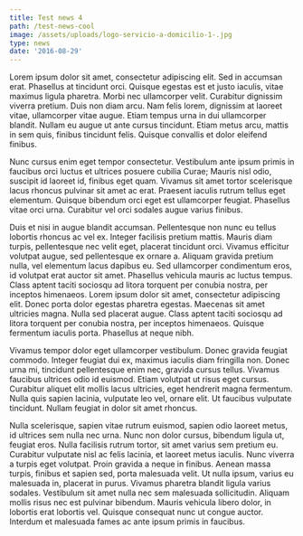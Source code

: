 ```yaml
---
title: Test news 4
path: /test-news-cool
image: /assets/uploads/logo-servicio-a-domicilio-1-.jpg
type: news
date: '2016-08-29'
---
```

Lorem ipsum dolor sit amet, consectetur adipiscing elit. Sed in accumsan erat. Phasellus at tincidunt orci. Quisque egestas est et justo iaculis, vitae maximus ligula pharetra. Morbi nec ullamcorper velit. Curabitur dignissim viverra pretium. Duis non diam arcu. Nam felis lorem, dignissim at laoreet vitae, ullamcorper vitae augue. Etiam tempus urna in dui ullamcorper blandit. Nullam eu augue ut ante cursus tincidunt. Etiam metus arcu, mattis in sem quis, finibus tincidunt felis. Quisque convallis et dolor eleifend finibus.

Nunc cursus enim eget tempor consectetur. Vestibulum ante ipsum primis in faucibus orci luctus et ultrices posuere cubilia Curae; Mauris nisl odio, suscipit id laoreet id, finibus eget quam. Vivamus sit amet tortor scelerisque lacus rhoncus pulvinar sit amet ac erat. Praesent iaculis rutrum tellus eget elementum. Quisque bibendum orci eget est ullamcorper feugiat. Phasellus vitae orci urna. Curabitur vel orci sodales augue varius finibus.

Duis et nisi in augue blandit accumsan. Pellentesque non nunc eu tellus lobortis rhoncus ac vel ex. Integer facilisis pretium mattis. Mauris diam turpis, pellentesque nec velit eget, placerat tincidunt orci. Vivamus efficitur volutpat augue, sed pellentesque ex ornare a. Aliquam gravida pretium nulla, vel elementum lacus dapibus eu. Sed ullamcorper condimentum eros, id volutpat erat auctor sit amet. Phasellus vehicula mauris ac luctus tempus. Class aptent taciti sociosqu ad litora torquent per conubia nostra, per inceptos himenaeos. Lorem ipsum dolor sit amet, consectetur adipiscing elit. Donec porta dolor egestas pharetra egestas. Maecenas sit amet ultricies magna. Nulla sed placerat augue. Class aptent taciti sociosqu ad litora torquent per conubia nostra, per inceptos himenaeos. Quisque fermentum iaculis porta. Phasellus at neque nibh.

Vivamus tempor dolor eget ullamcorper vestibulum. Donec gravida feugiat commodo. Integer feugiat dui ex, maximus iaculis diam fringilla non. Donec urna mi, tincidunt pellentesque enim nec, gravida cursus tellus. Vivamus faucibus ultrices odio id euismod. Etiam volutpat ut risus eget cursus. Curabitur aliquet elit mollis lacus ultricies, eget hendrerit magna fermentum. Nulla quis sapien lacinia, vulputate leo vel, ornare elit. Ut faucibus vulputate tincidunt. Nullam feugiat in dolor sit amet rhoncus.

Nulla scelerisque, sapien vitae rutrum euismod, sapien odio laoreet metus, id ultrices sem nulla nec urna. Nunc non dolor cursus, bibendum ligula ut, feugiat eros. Nulla facilisis rutrum tortor, sit amet varius sem pretium eu. Curabitur vulputate nisl ac felis lacinia, et laoreet metus iaculis. Nunc viverra a turpis eget volutpat. Proin gravida a neque in finibus. Aenean massa turpis, finibus et sapien sed, porta malesuada velit. Ut nulla ipsum, varius eu malesuada in, placerat in purus. Vivamus pharetra blandit ligula varius sodales. Vestibulum sit amet nulla nec sem malesuada sollicitudin. Aliquam mollis risus nec est pulvinar bibendum. Mauris vehicula libero dolor, in lobortis erat lobortis vel. Quisque consequat nunc ut congue auctor. Interdum et malesuada fames ac ante ipsum primis in faucibus.